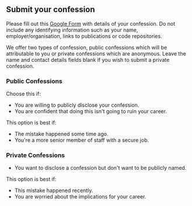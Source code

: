 ## Submit your confession

Please fill out this [Google Form](https://docs.google.com/forms/d/e/1FAIpQLSfgEqTQzON7TQZ2qe9pNbB_bU0NlXALatTr-GNQvJvAWb7LsQ/viewform?usp=sf_link) with details of your confession. Do not include any identifying information such as your name, employer/organisation, links to publications or code repositories. 

We offer two types of confession, public confessions which will be attributable to you or private confessions which are anonymous. Leave the name and contact details fields blank if you wish to submit a private confession.

### Public Confessions

Choose this if:

* You are willing to publicly disclose your confession.
* You are confident that doing this isn't going to ruin your career.

This option is best if:
  * The mistake happened some time ago.
  * You're a more senior member of staff with a secure job.

### Private Confessions
* You want to disclose a confession but don't want to be publicly named.

This option is best if:
  * This mistake happened recently.
  * You are worried about the implications for your career.
